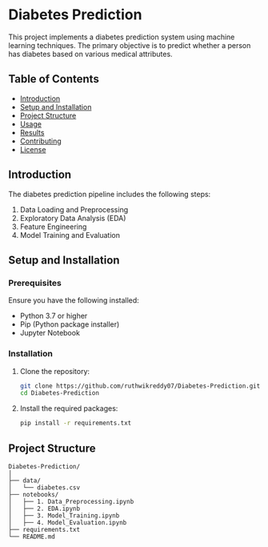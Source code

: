 # Diabetes Prediction

This project implements a diabetes prediction system using machine learning techniques. The primary objective is to predict whether a person has diabetes based on various medical attributes.

## Table of Contents

- [Introduction](#introduction)
- [Setup and Installation](#setup-and-installation)
- [Project Structure](#project-structure)
- [Usage](#usage)
- [Results](#results)
- [Contributing](#contributing)
- [License](#license)

## Introduction

The diabetes prediction pipeline includes the following steps:
1. Data Loading and Preprocessing
2. Exploratory Data Analysis (EDA)
3. Feature Engineering
4. Model Training and Evaluation

## Setup and Installation

### Prerequisites

Ensure you have the following installed:
- Python 3.7 or higher
- Pip (Python package installer)
- Jupyter Notebook

### Installation

1. Clone the repository:
    ```bash
    git clone https://github.com/ruthwikreddy07/Diabetes-Prediction.git
    cd Diabetes-Prediction
    ```

2. Install the required packages:
    ```bash
    pip install -r requirements.txt
    ```

## Project Structure

```plaintext
Diabetes-Prediction/
│
├── data/
│   └── diabetes.csv
├── notebooks/
│   ├── 1. Data_Preprocessing.ipynb
│   ├── 2. EDA.ipynb
│   ├── 3. Model_Training.ipynb
│   ├── 4. Model_Evaluation.ipynb
├── requirements.txt
└── README.md
